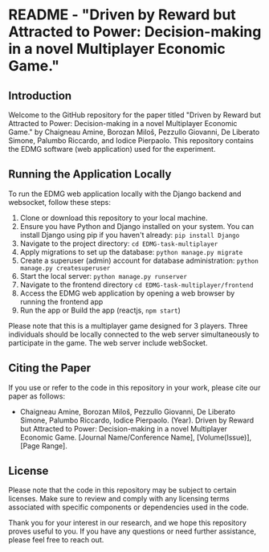 # README - "Driven by Reward but Attracted to Power: Decision-making in a novel Multiplayer Economic Game."

## Introduction
Welcome to the GitHub repository for the paper titled "Driven by Reward but Attracted to Power: Decision-making in a novel Multiplayer Economic Game." by Chaigneau Amine, Borozan Miloš, Pezzullo Giovanni, De Liberato Simone, Palumbo Riccardo, and Iodice Pierpaolo. This repository contains the EDMG software (web application) used for the experiment.

## Running the Application Locally

To run the EDMG web application locally with the Django backend and websocket, follow these steps:

1. Clone or download this repository to your local machine.
2. Ensure you have Python and Django installed on your system. You can install Django using pip if you haven't already: `pip install Django`
3. Navigate to the project directory: `cd EDMG-task-multiplayer`
4. Apply migrations to set up the database: `python manage.py migrate`
5. Create a superuser (admin) account for database administration: `python manage.py createsuperuser`
6. Start the local server: `python manage.py runserver`
7. Navigate to the frontend directory `cd EDMG-task-multiplayer/frontend`
8. Access the EDMG web application by opening a web browser by running the frontend app
8. Run the app or Build the app (reactjs, `npm start`)

Please note that this is a multiplayer game designed for 3 players. Three individuals should be locally connected to the web server simultaneously to participate in the game. The web server include webSocket.

## Citing the Paper
If you use or refer to the code in this repository in your work, please cite our paper as follows:

- Chaigneau Amine, Borozan Miloš, Pezzullo Giovanni, De Liberato Simone, Palumbo Riccardo, Iodice Pierpaolo. (Year). Driven by Reward but Attracted to Power: Decision-making in a novel Multiplayer Economic Game. [Journal Name/Conference Name], [Volume(Issue)], [Page Range].

## License
Please note that the code in this repository may be subject to certain licenses. Make sure to review and comply with any licensing terms associated with specific components or dependencies used in the code.

Thank you for your interest in our research, and we hope this repository proves useful to you. If you have any questions or need further assistance, please feel free to reach out.
